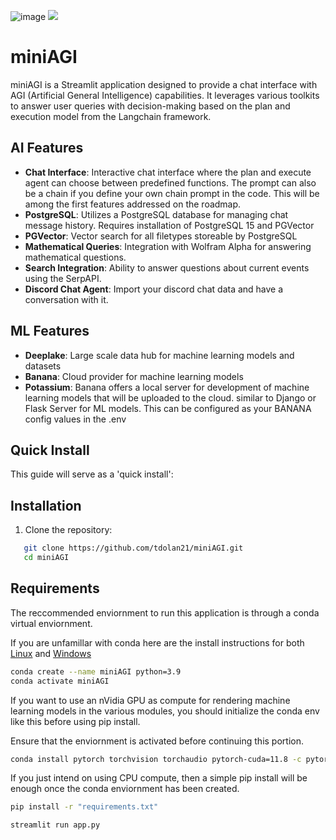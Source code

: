 ![image]({[BadgeURLHere](https://img.shields.io/badge/PostgreSQL-316192?style=for-the-badge&logo=postgresql&logoColor=white)})
<img src="{https://img.shields.io/badge/PostgreSQL-316192?style=for-the-badge&logo=postgresql&logoColor=white}" />

# miniAGI

miniAGI is a Streamlit application designed to provide a chat interface with AGI (Artificial General Intelligence) capabilities. It leverages various toolkits to answer user queries with decision-making based on the plan and execution model from the Langchain framework.

## AI Features

- **Chat Interface**: Interactive chat interface where the plan and execute agent can choose between predefined functions. The prompt can also be a chain if you define your own chain prompt in the code. This will be among the first features addressed on the roadmap.
- **PostgreSQL**: Utilizes a PostgreSQL database for managing chat message history. Requires installation of PostgreSQL 15 and PGVector
- **PGVector**: Vector search for all filetypes storeable by PostgreSQL
- **Mathematical Queries**: Integration with Wolfram Alpha for answering mathematical questions.
- **Search Integration**: Ability to answer questions about current events using the SerpAPI.
- **Discord Chat Agent**: Import your discord chat data and have a conversation with it. 

## ML Features

- **Deeplake**: Large scale data hub for machine learning models and datasets
- **Banana**: Cloud provider for machine learning models
- **Potassium**: Banana offers a local server for development of machine learning models that will be uploaded to the cloud. similar to Django or Flask Server for ML models. This can be configured as your BANANA config values in the .env

## Quick Install


This guide will serve as a 'quick install':

## Installation

1. Clone the repository:

```bash
   git clone https://github.com/tdolan21/miniAGI.git
   cd miniAGI
   ```

## Requirements

The reccommended enviornment to run this application is through a conda virtual enviornment. 

If you are unfamillar with conda here are the install instructions for both [Linux](https://docs.conda.io/projects/conda/en/latest/user-guide/install/linux.html) and [Windows](https://docs.conda.io/projects/conda/en/latest/user-guide/install/windows.html)


```bash 
conda create --name miniAGI python=3.9
conda activate miniAGI
```
If you want to use an nVidia GPU as compute for rendering machine learning models in the various modules, you should initialize the conda env like this before using pip install.

Ensure that the enviornment is activated before continuing this portion.
```bash
conda install pytorch torchvision torchaudio pytorch-cuda=11.8 -c pytorch -c nvidia
```

If you just intend on using CPU compute, then a simple pip install will be enough once the conda enviornment has been created.

```bash
pip install -r "requirements.txt"
```
```bash
streamlit run app.py
```
